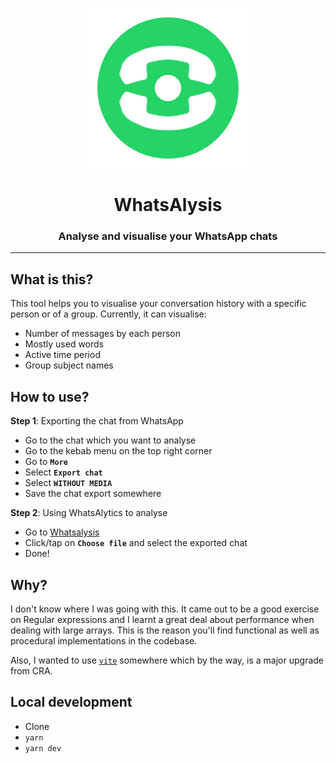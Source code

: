 <div align="center">

![WhatsAlysis](./src/favicon.png)
# WhatsAlysis
### Analyse and visualise your WhatsApp chats

</div>

----

## What is this?

This tool helps you to visualise your conversation history with a specific person or of a group. Currently, it can visualise:

- Number of messages by each person
- Mostly used words
- Active time period
- Group subject names

## How to use?

**Step 1**: Exporting the chat from WhatsApp
 - Go to the chat which you want to analyse
 - Go to the kebab menu on the top right corner
 - Go to **`More`**
 - Select **`Export chat`**
 - Select **`WITHOUT MEDIA`**
 - Save the chat export somewhere

**Step 2**: Using WhatsAlytics to analyse
 - Go to [Whatsalysis](https://waal.vercel.app/)
 - Click/tap on **`Choose file`** and select the exported chat
 - Done!

## Why?

I don't know where I was going with this. It came out to be a good exercise on Regular expressions and I learnt a great deal about performance when dealing with large arrays. This is the reason you'll find functional as well as procedural implementations in the codebase. 

Also, I wanted to use [`vite`](https://vitejs.dev) somewhere which by the way, is a major upgrade from CRA.

## Local development

- Clone
- `yarn`
- `yarn dev`
